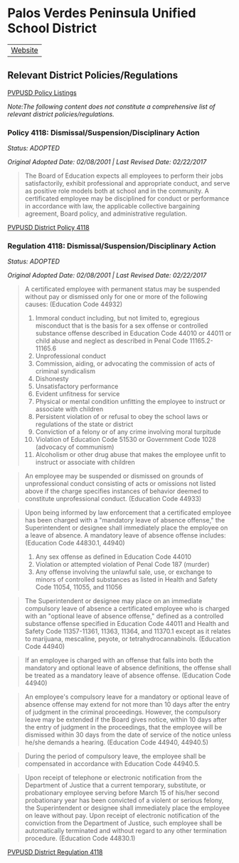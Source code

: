# Palos Verdes Peninsula Unified School District

|               |
| ------------- |
| [Website][1]  |


## Relevant District Policies/Regulations

[PVPUSD Policy Listings](https://simbli.eboardsolutions.com/Policy/PolicyListing.aspx?S=36030360)

_Note:_The following content does not constitute a comprehensive list of relevant district policies/regulations.__


### Policy 4118: Dismissal/Suspension/Disciplinary Action	

_Status: ADOPTED_

_Original Adopted Date: 02/08/2001 | Last Revised Date: 02/22/2017_

> The Board of Education expects all employees to perform their jobs satisfactorily, exhibit professional and appropriate conduct, and serve as positive role models both at school and in the community.
> A certificated employee may be disciplined for conduct or performance in accordance with law, the applicable collective bargaining agreement, Board policy, and administrative regulation.

[PVPUSD District Policy 4118](https://simbli.eboardsolutions.com/Policy/ViewPolicy.aspx?S=36030360&revid=S4xq5EC7zFczE0oYfLCvEA==&ptid=amIgTZiB9plushNjl6WXhfiOQ==&secid=muNUlKiR2jsXcslsh28JpBkiw==&PG=6&IRP=0)


### Regulation 4118: Dismissal/Suspension/Disciplinary Action

_Status: ADOPTED_

_Original Adopted Date: 02/08/2001 | Last Revised Date: 02/22/2017_


> A certificated employee with permanent status may be suspended without pay or dismissed only for one or more of the following causes: (Education Code 44932)
> 1. Immoral conduct including, but not limited to, egregious misconduct that is the basis for a sex offense or controlled substance offense described in Education Code 44010 or 44011 or child abuse and neglect as described in Penal Code 11165.2-11165.6
> 2. Unprofessional conduct
> 3. Commission, aiding, or advocating the commission of acts of criminal syndicalism
> 4. Dishonesty
> 5. Unsatisfactory performance
> 6. Evident unfitness for service
> 7. Physical or mental condition unfitting the employee to instruct or associate with children
> 8. Persistent violation of or refusal to obey the school laws or regulations of the state or district
> 9. Conviction of a felony or of any crime involving moral turpitude
> 10. Violation of Education Code 51530 or Government Code 1028 (advocacy of communism)
> 11. Alcoholism or other drug abuse that makes the employee unfit to instruct or associate with children

> An employee may be suspended or dismissed on grounds of unprofessional conduct consisting of acts or omissions not listed above if the charge specifies instances of behavior deemed to constitute unprofessional conduct.
> (Education Code 44933)

> Upon being informed by law enforcement that a certificated employee has been charged with a "mandatory leave of absence offense," the Superintendent or designee shall immediately place the employee on a leave of absence. A mandatory leave of absence offense includes: (Education Code 44830.1, 44940)
> 1. Any sex offense as defined in Education Code 44010
> 2. Violation or attempted violation of Penal Code 187 (murder)
> 3. Any offense involving the unlawful sale, use, or exchange to minors of controlled substances as listed in Health and Safety Code 11054, 11055, and 11056

> The Superintendent or designee may place on an immediate compulsory leave of absence a certificated employee who is charged with an "optional leave of absence offense," defined as a controlled substance offense specified in Education Code 44011 and Health and Safety Code 11357-11361, 11363, 11364, and 11370.1 except as it relates to marijuana, mescaline, peyote, or tetrahydrocannabinols.
> (Education Code 44940)

> If an employee is charged with an offense that falls into both the mandatory and optional leave of absence definitions, the offense shall be treated as a mandatory leave of absence offense. (Education Code 44940)

> An employee's compulsory leave for a mandatory or optional leave of absence offense may extend for not more than 10 days after the entry of judgment in the criminal proceedings.
> However, the compulsory leave may be extended if the Board gives notice, within 10 days after the entry of judgment in the proceedings, that the employee will be dismissed within 30 days from the date of service of the notice unless he/she demands a hearing.
> (Education Code 44940, 44940.5)

> During the period of compulsory leave, the employee shall be compensated in accordance with Education Code 44940.5.

> Upon receipt of telephone or electronic notification from the Department of Justice that a current temporary, substitute, or probationary employee serving before March 15 of his/her second probationary year has been convicted of a violent or serious felony, the Superintendent or designee shall immediately place the employee on leave without pay.
> Upon receipt of electronic notification of the conviction from the Department of Justice, such employee shall be automatically terminated and without regard to any other termination procedure.
> (Education Code 44830.1)

[PVPUSD District Regulation 4118](https://simbli.eboardsolutions.com/Policy/ViewPolicy.aspx?S=36030360&revid=gteDEslshTQ6cPxplusBCL3pXKJA==&ptid=amIgTZiB9plushNjl6WXhfiOQ==&secid=muNUlKiR2jsXcslsh28JpBkiw==&PG=6&IRP=0)


[1]: https://www.pvpusd.net/